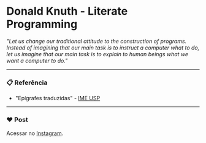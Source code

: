 # Donald Knuth - Literate Programming

_"Let us change our traditional attitude to the construction of programs. Instead of imagining that our main task is to instruct a computer what to do, let us imagine that our main task is to explain to human beings what we want a computer to do."_

---

### 📋 Referência

- "Epígrafes traduzidas" - [IME USP](https://www.ime.usp.br/~pf/algoritmos-livro/epigraphs.html)

---

### :heart: Post

Acessar no [Instagram](https://www.instagram.com/p/CIKPCN8s0Uw/).

